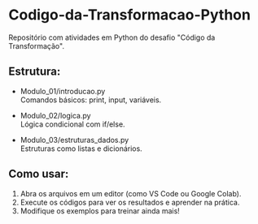 # Codigo-da-Transformacao-Python

Repositório com atividades em Python do desafio "Código da Transformação".

## Estrutura:

- Modulo_01/introducao.py  
  Comandos básicos: print, input, variáveis.

- Modulo_02/logica.py  
  Lógica condicional com if/else.

- Modulo_03/estruturas_dados.py  
  Estruturas como listas e dicionários.

## Como usar:

1. Abra os arquivos em um editor (como VS Code ou Google Colab).
2. Execute os códigos para ver os resultados e aprender na prática.
3. Modifique os exemplos para treinar ainda mais!

